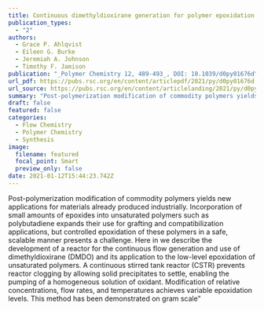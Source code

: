 ```yaml
---
title: Continuous dimethyldioxirane generation for polymer epoxidation
publication_types:
  - "2"
authors:
  - Grace P. Ahlqvist
  - Eileen G. Burke
  - Jeremiah A. Johnson
  - Timothy F. Jamison
publication: "_Polymer Chemistry 12, 489-493_, DOI: 10.1039/d0py01676d"
url_pdf: https://pubs.rsc.org/en/content/articlepdf/2021/py/d0py01676d
url_source: https://pubs.rsc.org/en/content/articlelanding/2021/py/d0py01676d
summary: "Post-polymerization modification of commodity polymers yields new applications for materials already produced industrially. Incorporation of small amounts of epoxides into unsaturated polymers such as polybutadiene expands their use for grafting and compatibilization applications, but controlled epoxidation of these polymers in a safe, scalable manner presents a challenge. Here in we describe the development of a reactor for the continuous flow generation and use of dimethyldioxirane (DMDO) and its application to the low-level epoxidation of unsaturated polymers. A continuous stirred tank reactor (CSTR) prevents reactor clogging by allowing solid precipitates to settle, enabling the pumping of a homogeneous solution of oxidant. Modification of relative concentrations, flow rates, and temperatures achieves variable epoxidation levels. This method has been demonstrated on gram scale"
draft: false
featured: false
categories:
  - Flow Chemistry
  - Polymer Chemistry
  - Synthesis
image:
  filename: featured
  focal_point: Smart
  preview_only: false
date: 2021-01-12T15:44:23.742Z
---
```

  Post-polymerization modification of commodity polymers yields new applications for materials already produced industrially. Incorporation of small amounts of epoxides into unsaturated polymers such as polybutadiene expands their use for grafting and compatibilization applications, but controlled epoxidation of these polymers in a safe, scalable manner presents a challenge. Here in we describe the development of a reactor for the continuous flow generation and use of dimethyldioxirane (DMDO) and its application to the low-level epoxidation of unsaturated polymers. A continuous stirred tank reactor (CSTR) prevents reactor clogging by allowing solid precipitates to settle, enabling the pumping of a homogeneous solution of oxidant. Modification of relative concentrations, flow rates, and temperatures achieves variable epoxidation levels. This method has been demonstrated on gram scale"
